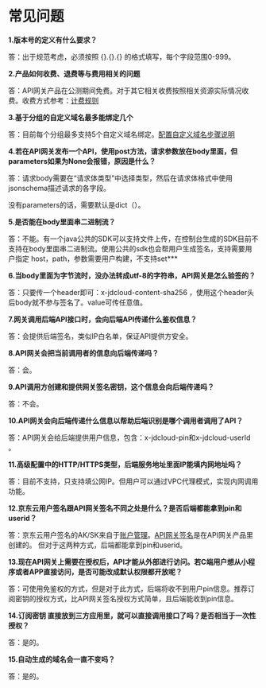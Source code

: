 # 常见问题

**1.版本号的定义有什么要求？**

答：出于规范考虑，必须按照 {}.{}.{} 的格式填写，每个字段范围0-999。


**2.产品如何收费、退费等与费用相关的问题**

答：API网关产品在公测期间免费。对于其它相关收费按照相关资源实际情况收费。收费方式参考：[计费规则](../Pricing/Billing-Rules.md)


**3.基于分组的自定义域名最多能绑定几个**

答：目前每个分组最多支持5个自定义域名绑定。[配置自定义域名步骤说明](../Operation-Guide/Create-APIGroup/Create-Domain.md)


**4.若在API网关发布一个API，使用post方法，请求参数放在body里面，但parameters如果为None会报错，原因是什么？**

答：请求body需要在“请求体类型”中选择类型，然后在请求体格式中使用jsonschema描述请求的各字段。

没有parameters的话，需要默认是dict（）。


**5.是否能在body里面串二进制流？**

答：不能。有一个java公共的SDK可以支持文件上传，在控制台生成的SDK目前不支持在body里面串二进制流。使用公共的sdk也会帮用户生成签名，支持需要用户指定 host，path，参数需要用户构建，不支持set***


**6.当body里面为字节流时，没办法转成utf-8的字符串，API网关是怎么验签的？**

答：只要传一个header即可：x-jdcloud-content-sha256 ，使用这个header头后body就不参与签名了。value可传任意值。


**7.网关调用后端API接口时，会向后端API传递什么鉴权信息？**

答：会提供后端签名，类似IP白名单，保证API提供方安全。


**8.API网关会把当前调用者的信息向后端传递吗？**

答：会。

**9.API调用方创建和提供网关签名密钥，这个信息会向后端传递吗？**

答：不会。


**10.API网关会向后端传递什么信息以帮助后端识别是哪个调用者调用了API？** 

答：API网关会给后端提供用户信息，包含：x-jdcloud-pin和x-jdcloud-userId  。


**11.高级配置中的HTTP/HTTPS类型，后端服务地址里面IP能填内网地址吗？**

答：目前不支持，只支持填公网IP。但用户可以通过VPC代理模式，实现内网调用功能。


**12.京东云用户签名跟API网关签名不同之处是什么？是否后端都能拿到pin和userid？**

答：京东云用户签名的AK/SK来自于[账户管理](https://uc.jdcloud.com/account/accesskey)。[API网关签名](https://apigateway-console.jdcloud.com/accessSecretKey)是在API网关产品里创建的。
但对于这两种方式，后端都能拿到pin和userid。


**13.现在API网关上需要在授权后，API才能从外部进行访问。若C端用户想从小程序或者APP直接访问，是否可能改成默认权限都开放呢？**

答：可使用免鉴权的方式，但是对于此方式，后端将收不到用户pin信息。推荐订阅密钥的授权方式，比API网关签名授权方式简单，且后端能收到pin信息。

**14.订阅密钥 直接放到三方应用里，就可以直接调用接口了吗？是否相当于一次性授权？**

答：是的。


**15.自动生成的域名会一直不变吗？**

答：是的。







